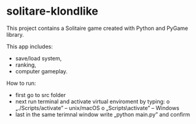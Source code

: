 # solitare-klondlike

This project contains a Solitaire game created with Python and PyGame library.

This app includes:
* save/load system,
* ranking,
* computer gameplay.


How to run:
* first go to src folder
* next run terminal and activate virtual enviroment by typing:
o „./Scripts/activate” – unix/macOS
o „Scripts\activate” – Windows
* last in the same terimnal window write „python main.py” and confirm


